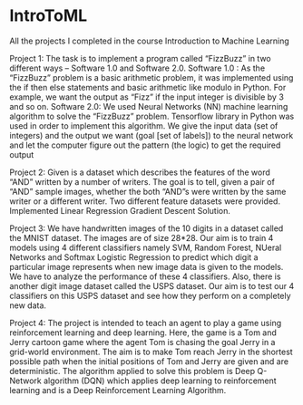 # IntroToML
All the projects I completed in the course Introduction to Machine Learning

Project 1: 
The task is to implement a program called “FizzBuzz” in two different ways – Software 1.0 and
Software 2.0.
Software 1.0 : As the “FizzBuzz” problem is a basic arithmetic problem, it was implemented using the if then
else statements and basic arithmetic like modulo in Python. For example, we want the output as
“Fizz” if the input integer is divisible by 3 and so on.
Software 2.0: We used Neural Networks (NN) machine learning algorithm to solve the “FizzBuzz” problem.
Tensorflow library in Python was used in order to implement this algorithm. We give the input
data (set of integers) and the output we want (goal [set of labels]) to the neural network and let
the computer figure out the pattern (the logic) to get the required output

Project 2:
Given is a dataset which describes the features of the word “AND” written by a number of
writers. The goal is to tell, given a pair of “AND” sample images, whether the both “AND”s
were written by the same writer or a different writer. Two different feature datasets were provided. 
Implemented Linear Regression Gradient Descent Solution.

Project 3:
We have handwritten images of the 10 digits in a dataset called the MNIST dataset. The images are of
size 28*28. Our aim is to train 4 models using 4 different classifiers namely SVM, Random Forest, NUeral
Networks and Softmax Logistic Regression to predict which digit a particular image represents when
new image data is given to the models. We have to analyze the performance of these 4 classifiers. Also,
there is another digit image dataset called the USPS dataset. Our aim is to test our 4 classifiers on this
USPS dataset and see how they perform on a completely new data.

Project 4: 
The project is intended to teach an agent to play a game using reinforcement learning and deep
learning. Here, the game is a Tom and Jerry cartoon game where the agent Tom is chasing the goal Jerry
in a grid-world environment. The aim is to make Tom reach Jerry in the shortest possible path when the
initial positions of Tom and Jerry are given and are deterministic. The algorithm applied to solve this
problem is Deep Q-Network algorithm (DQN) which applies deep learning to reinforcement learning and
is a Deep Reinforcement Learning Algorithm. 
